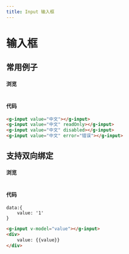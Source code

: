 ```yaml
---
title: Input 输入框
---
```

# 输入框

## 常用例子

#### 浏览
#
<ClientOnly>
<input-demos></input-demos>
</ClientOnly>

#### 代码

``` html
<g-input value="中文"></g-input>
<g-input value="中文" readOnly></g-input>
<g-input value="中文" disabled></g-input>
<g-input value="中文" error="错误"></g-input>
```
## 支持双向绑定

#### 浏览
#
<ClientOnly>
<input-model-demos></input-model-demos>
</ClientOnly>

#### 代码
```
data:{
    value: '1'
}
```
``` html
<g-input v-model="value"></g-input>
<div>
    value: {{value}}
</div>
```